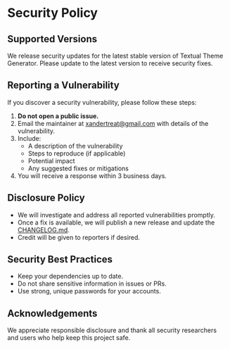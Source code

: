 # Security Policy

## Supported Versions

We release security updates for the latest stable version of Textual Theme Generator. Please update to the latest version to receive security fixes.

## Reporting a Vulnerability

If you discover a security vulnerability, please follow these steps:

1. **Do not open a public issue.**
2. Email the maintainer at [xandertreat@gmail.com](mailto:xandertreat@gmail.com) with details of the vulnerability.
3. Include:
   - A description of the vulnerability
   - Steps to reproduce (if applicable)
   - Potential impact
   - Any suggested fixes or mitigations
4. You will receive a response within 3 business days.

## Disclosure Policy

- We will investigate and address all reported vulnerabilities promptly.
- Once a fix is available, we will publish a new release and update the [CHANGELOG.md](CHANGELOG.md).
- Credit will be given to reporters if desired.

## Security Best Practices

- Keep your dependencies up to date.
- Do not share sensitive information in issues or PRs.
- Use strong, unique passwords for your accounts.

## Acknowledgements

We appreciate responsible disclosure and thank all security researchers and users who help keep this project safe.
